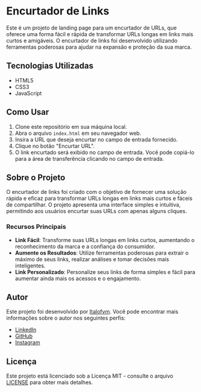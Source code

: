# Encurtador de Links

Este é um projeto de landing page para um encurtador de URLs, que oferece uma forma fácil e rápida de transformar URLs longas em links mais curtos e amigáveis. O encurtador de links foi desenvolvido utilizando ferramentas poderosas para ajudar na expansão e proteção da sua marca.

## Tecnologias Utilizadas

- HTML5
- CSS3
- JavaScript

## Como Usar

1. Clone este repositório em sua máquina local.
2. Abra o arquivo `index.html` em seu navegador web.
3. Insira a URL que deseja encurtar no campo de entrada fornecido.
4. Clique no botão "Encurtar URL".
5. O link encurtado será exibido no campo de entrada. Você pode copiá-lo para a área de transferência clicando no campo de entrada.

## Sobre o Projeto

O encurtador de links foi criado com o objetivo de fornecer uma solução rápida e eficaz para transformar URLs longas em links mais curtos e fáceis de compartilhar. O projeto apresenta uma interface simples e intuitiva, permitindo aos usuários encurtar suas URLs com apenas alguns cliques.

### Recursos Principais

- **Link Fácil**: Transforme suas URLs longas em links curtos, aumentando o reconhecimento da marca e a confiança do consumidor.
- **Aumente os Resultados**: Utilize ferramentas poderosas para extrair o máximo de seus links, realizar análises e tomar decisões mais inteligentes.
- **Link Personalizado**: Personalize seus links de forma simples e fácil para aumentar ainda mais os acessos e o engajamento.

## Autor

Este projeto foi desenvolvido por [Italofvm](https://github.com/italofvm/). Você pode encontrar mais informações sobre o autor nos seguintes perfis:

- [LinkedIn](https://www.linkedin.com/in/italovm/)
- [GitHub](https://github.com/italofvm/)
- [Instagram](https://www.instagram.com/italoodev/)

## Licença

Este projeto está licenciado sob a Licença MIT - consulte o arquivo [LICENSE](LICENSE) para obter mais detalhes.
